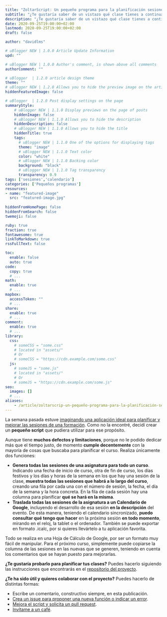 ```yaml
---
title: "ZoltarScript: Un pequeño programa para la planificación sesiones"
subtitle: "¿Te gustaría saber de un vistazo qué clase tienes a continuación y qué tienes planificado hacer en la misma?"
description: "¿Te gustaría saber de un vistazo qué clase tienes a continuación y qué tienes planificado hacer en la misma?"
date: 2020-09-25T19:00:00+02:00
lastmod: 2020-09-25T19:00:00+02:00
draft: false

author: "davidlms"

# uBlogger NEW | 1.0.0 Article Update Information
upd: ""

# uBlogger NEW | 1.0.0 Author's comment, is shown above all comments
authorComment: ""

# uBlogger  | 1.2.0 article design theme
theme: ""
# uBlogger NEW | 1.2.0 Allows you to hide the preview image on the article page
hiddenFeaturedImage: false

# uBlogger  | 1.2.0 Post display settings on the page
summaryStyle:
    # uBlogger NEW | 1.1.0 Display previews on the page of posts
    hiddenImage: false
    # uBlogger NEW | 1.1.0 Allows you to hide the description
    hiddenDescription: false
    # uBlogger NEW | 1.1.0 Allows you to hide the title
    hiddenTitle: true
    tags:
      # uBlogger NEW | 1.1.0 One of the options for displaying tags
      theme: "image"
      # uBlogger NEW | 1.1.0 Text color
      color: "white"
      # uBlogger NEW | 1.1.0 Backing color
      background: "black"
      # uBlogger NEW | 1.1.0 Tag transparency
      transparency: 0.9
tags: ['sesiones','calendario']
categories: ['Pequeños programas']
resources:
- name: "featured-image"
  src: "featured-image.jpg"
  
hiddenFromHomePage: false
hiddenFromSearch: false
twemoji: false

ruby: true
fraction: true
fontawesome: true
linkToMarkdown: true
rssFullText: false

toc:
  enable: false
  auto: true
code:
  copy: true
  # ...
math:
  enable: true
  # ...
mapbox:
  accessToken: ""
  # ...
share:
  enable: true
  # ...
comment:
  enable: true
  # ...
library:
  css:
    # someCSS = "some.css"
    # located in "assets/"
    # Or
    # someCSS = "https://cdn.example.com/some.css"
  js:
    # someJS = "some.js"
    # located in "assets/"
    # Or
    # someJS = "https://cdn.example.com/some.js"
seo:
  images: []
  # ...
aliases:
    - /article/zoltarscrip-un-pequeño-programa-para-la-planificación-sesiones/
---
```


La semana pasada estuve [imaginando una aplicación ideal para planificar y mejorar las sesiones de una formación](https://davidlms.com/article/imagina-una-aplicaci%C3%B3n-ideal-para-planificar-y-mejorar-las-sesiones-de-clase/). Como no la encontré, decidí crear un **pequeño script** que pudiera utilizar para ese propósito.

Aunque tiene **muchos defectos y limitaciones**, porque no le podido dedicar más que el tiempo justo, de momento **cumple decentemente** con la mayoría de cosas que buscaba para planificar el curso. Realiza únicamente dos funciones:

- **Genera todas las sesiones de una asignatura para todo un curso**. Indicando una fecha de inicio de curso, otra de fin de curso, los días festivos y los días y horas de la semana en los que hay una sesión de la clase, **muestra todas las sesiones que habrá a lo largo del curso**, creando una fila por cada una con el número de sesión, la fecha, el día de la semana y la hora concreta. En la fila de cada sesión hay una columna para planificar **qué se hará en la misma**.
- **Traslada todas las sesiones de la asignatura a un Calendario de Google**, incluyendo el desarrollo de esa sesión **en la descripción** del evento. De esta manera, teniendo el calendario sincronizado, **puedo consultar qué tengo que hacer** en la próxima sesión **en todo momento**, mirando en el reloj, la tablet o el ordenador. También se puede exportar en formato .icalc, por si quieres llevártelo a tu aplicación favorita.

Todo se realiza en una Hoja de Cálculo de Google, por ser un formato muy fácil de manipular. Para el próximo curso, simplemente puede copiarse la columna de las sesiones en las nuevas que se generen, teniendo en cuenta los comentarios que se hayan puesto para mejorarlas.

**¿Te gustaría probarlo para planificar tus clases?** Puedes hacerlo siguiendo las instrucciones que encontrarás en el [repositorio del proyecto](https://github.com/DavidLMS/ZoltarScript).

**¿Te ha sido útil y quieres colaborar con el proyecto?** Puedes hacerlo de distintas formas:
- Escribe un comentario, constructivo siempre, en esta publicación.
- [Crea un issue para proponer una nueva función o indicar un error](https://github.com/DavidLMS/ZoltarScript/issues).
- [Mejora el script y solicita un pull request](https://github.com/DavidLMS/ZoltarScript/pulls).
- [Invítame a un café](https://ko-fi.com/davidlms).
